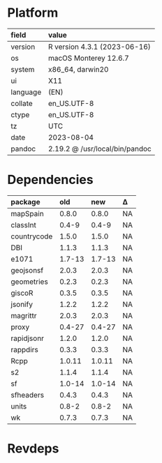# Platform

|field    |value                          |
|:--------|:------------------------------|
|version  |R version 4.3.1 (2023-06-16)   |
|os       |macOS Monterey 12.6.7          |
|system   |x86_64, darwin20               |
|ui       |X11                            |
|language |(EN)                           |
|collate  |en_US.UTF-8                    |
|ctype    |en_US.UTF-8                    |
|tz       |UTC                            |
|date     |2023-08-04                     |
|pandoc   |2.19.2 @ /usr/local/bin/pandoc |

# Dependencies

|package     |old    |new    |Δ  |
|:-----------|:------|:------|:--|
|mapSpain    |0.8.0  |0.8.0  |NA |
|classInt    |0.4-9  |0.4-9  |NA |
|countrycode |1.5.0  |1.5.0  |NA |
|DBI         |1.1.3  |1.1.3  |NA |
|e1071       |1.7-13 |1.7-13 |NA |
|geojsonsf   |2.0.3  |2.0.3  |NA |
|geometries  |0.2.3  |0.2.3  |NA |
|giscoR      |0.3.5  |0.3.5  |NA |
|jsonify     |1.2.2  |1.2.2  |NA |
|magrittr    |2.0.3  |2.0.3  |NA |
|proxy       |0.4-27 |0.4-27 |NA |
|rapidjsonr  |1.2.0  |1.2.0  |NA |
|rappdirs    |0.3.3  |0.3.3  |NA |
|Rcpp        |1.0.11 |1.0.11 |NA |
|s2          |1.1.4  |1.1.4  |NA |
|sf          |1.0-14 |1.0-14 |NA |
|sfheaders   |0.4.3  |0.4.3  |NA |
|units       |0.8-2  |0.8-2  |NA |
|wk          |0.7.3  |0.7.3  |NA |

# Revdeps

